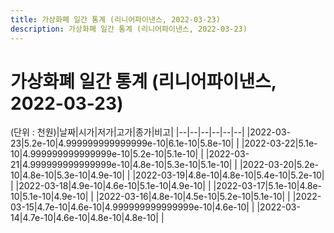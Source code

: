 ```yaml
---
title: 가상화폐 일간 통계 (리니어파이낸스, 2022-03-23)
description: 가상화폐 일간 통계 (리니어파이낸스, 2022-03-23)
---
```


가상화폐 일간 통계 (리니어파이낸스, 2022-03-23)
===

(단위 : 천원)|날짜|시가|저가|고가|종가|비고|
|--|--|--|--|--|--|
|2022-03-23|5.2e-10|4.999999999999999e-10|6.1e-10|5.8e-10|    |
|2022-03-22|5.1e-10|4.999999999999999e-10|5.2e-10|5.1e-10|    |
|2022-03-21|4.999999999999999e-10|4.8e-10|5.3e-10|5.1e-10|    |
|2022-03-20|5.2e-10|4.8e-10|5.3e-10|4.9e-10|    |
|2022-03-19|4.8e-10|4.8e-10|5.4e-10|5.2e-10|    |
|2022-03-18|4.9e-10|4.6e-10|5.1e-10|4.9e-10|    |
|2022-03-17|5.1e-10|4.8e-10|5.1e-10|4.9e-10|    |
|2022-03-16|4.8e-10|4.5e-10|5.2e-10|5.1e-10|    |
|2022-03-15|4.7e-10|4.6e-10|4.999999999999999e-10|4.6e-10|    |
|2022-03-14|4.7e-10|4.6e-10|4.8e-10|4.8e-10|    |
